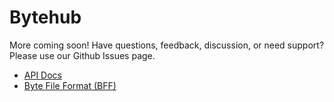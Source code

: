 # Bytehub

More coming soon! Have questions, feedback, discussion, or need support? Please use our Github Issues page.

* [API Docs](./api.md)
* [Byte File Format (BFF)](./bff.md)
